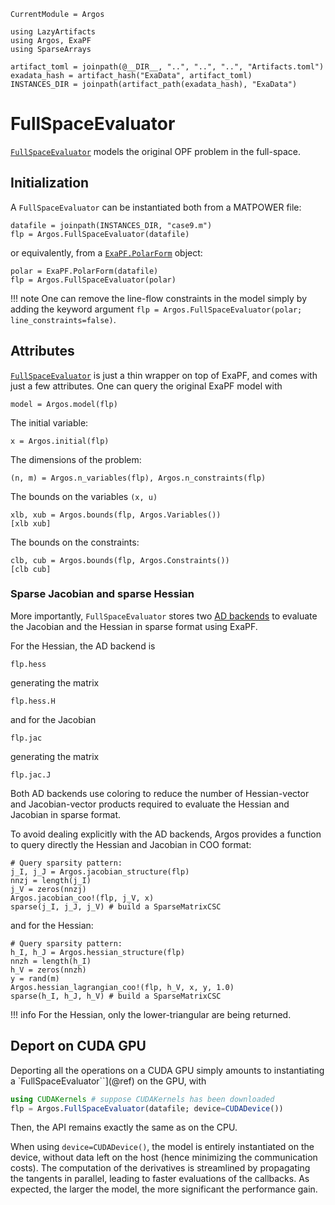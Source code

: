```@meta
CurrentModule = Argos
```
```@setup full_evaluator
using LazyArtifacts
using Argos, ExaPF
using SparseArrays

artifact_toml = joinpath(@__DIR__, "..", "..", "..", "Artifacts.toml")
exadata_hash = artifact_hash("ExaData", artifact_toml)
INSTANCES_DIR = joinpath(artifact_path(exadata_hash), "ExaData")

```
# FullSpaceEvaluator

[`FullSpaceEvaluator`](@ref) models the original OPF
problem in the full-space.

## Initialization
A `FullSpaceEvaluator` can be instantiated both
from a MATPOWER file:
```@example full_evaluator
datafile = joinpath(INSTANCES_DIR, "case9.m")
flp = Argos.FullSpaceEvaluator(datafile)

```
or equivalently, from a [`ExaPF.PolarForm`](https://exanauts.github.io/ExaPF.jl/stable/lib/formulations/#ExaPF.PolarForm) object:
```@example full_evaluator
polar = ExaPF.PolarForm(datafile)
flp = Argos.FullSpaceEvaluator(polar)

```

!!! note
    One can remove the line-flow constraints in the model
    simply by adding the keyword argument `flp = Argos.FullSpaceEvaluator(polar; line_constraints=false)`.

## Attributes

[`FullSpaceEvaluator`](@ref) is just a thin wrapper on top of ExaPF,
and comes with just a few attributes. One can query the original
ExaPF model with
```@example full_evaluator
model = Argos.model(flp)

```
The initial variable:
```@example full_evaluator
x = Argos.initial(flp)
```
The dimensions of the problem:
```@example full_evaluator
(n, m) = Argos.n_variables(flp), Argos.n_constraints(flp)
```
The bounds on the variables `(x, u)`
```@example full_evaluator
xlb, xub = Argos.bounds(flp, Argos.Variables())
[xlb xub]

```
The bounds on the constraints:
```@example full_evaluator
clb, cub = Argos.bounds(flp, Argos.Constraints())
[clb cub]
```

### Sparse Jacobian and sparse Hessian
More importantly, `FullSpaceEvaluator` stores
two [AD backends](https://exanauts.github.io/ExaPF.jl/stable/man/autodiff/) to evaluate the Jacobian and the
Hessian in sparse format using ExaPF.

For the Hessian, the AD backend is
```@example full_evaluator
flp.hess

```
generating the matrix
```@example full_evaluator
flp.hess.H

```
and for the Jacobian
```@example full_evaluator
flp.jac

```
generating the matrix
```@example full_evaluator
flp.jac.J

```
Both AD backends use coloring to reduce the number
of Hessian-vector and Jacobian-vector products required
to evaluate the Hessian and Jacobian in sparse format.

To avoid dealing explicitly with the AD backends, Argos
provides a function to query directly the Hessian and Jacobian
in COO format:
```@example full_evaluator
# Query sparsity pattern:
j_I, j_J = Argos.jacobian_structure(flp)
nnzj = length(j_I)
j_V = zeros(nnzj)
Argos.jacobian_coo!(flp, j_V, x)
sparse(j_I, j_J, j_V) # build a SparseMatrixCSC
```
and for the Hessian:
```@example full_evaluator
# Query sparsity pattern:
h_I, h_J = Argos.hessian_structure(flp)
nnzh = length(h_I)
h_V = zeros(nnzh)
y = rand(m)
Argos.hessian_lagrangian_coo!(flp, h_V, x, y, 1.0)
sparse(h_I, h_J, h_V) # build a SparseMatrixCSC
```

!!! info
    For the Hessian, only the lower-triangular are being returned.

## Deport on CUDA GPU
Deporting all the operations on a CUDA GPU simply amounts to instantiating a
`FullSpaceEvaluator``](@ref) on the GPU, with
```julia
using CUDAKernels # suppose CUDAKernels has been downloaded
flp = Argos.FullSpaceEvaluator(datafile; device=CUDADevice())
```

Then, the API remains exactly the same as on the CPU.

When using `device=CUDADevice()`, the model is entirely instantiated on the device,
without data left on the host (hence minimizing the communication
costs). The computation of the derivatives is streamlined by propagating
the tangents in parallel, leading to faster evaluations of the callbacks.
As expected, the larger the model, the more significant the performance gain.

